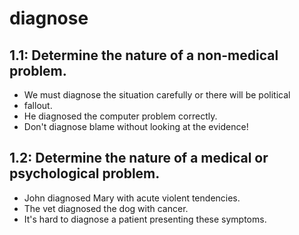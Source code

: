 # diagnose
## 1.1: Determine the nature of a non-medical problem.

  *  We must diagnose the situation carefully or there will be political
  *  fallout.
  *  He diagnosed the computer problem correctly.
  *  Don't diagnose blame without looking at the evidence!

## 1.2: Determine the nature of a medical or psychological problem.

  *  John diagnosed Mary with acute violent tendencies.
  *  The vet diagnosed the dog with cancer.
  *  It's hard to diagnose a patient presenting these symptoms.
